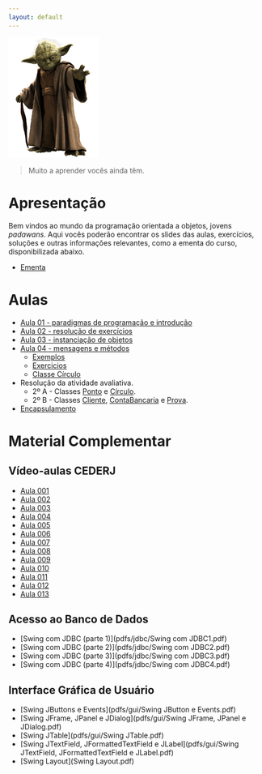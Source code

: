```yaml
---
layout: default
---
```

![](assets/images/yoda.png)
 > Muito a aprender vocês ainda têm.

# [](#aulas)Apresentação
Bem vindos ao mundo da programação orientada a objetos, jovens _padawans_. Aqui vocês poderão encontrar os slides das aulas, exercícios, soluções e outras informações relevantes, como a ementa do curso, disponibilizada abaixo.
 * [Ementa](pdfs/ementa.pdf)

# [](#aulas)Aulas
 * [Aula 01 - paradigmas de programação e introdução](aula1-paradigmas.html)
 * [Aula 02 - resolução de exercícios](primeiroprojeto.zip)
 * [Aula 03 - instanciação de objetos](https://gist.github.com/julianofischer/dac07a1171c2adf1d8e22ee7f292ae28)
 * [Aula 04 - mensagens e métodos](mensagens-e-metodos.html)
     * [Exemplos](assets/aulametodos.zip)
     * [Exercicios](assets/exercicio0504.zip)
     * [Classe Círculo](https://gist.github.com/julianofischer/e4ecfd065a699f67901fc36f433cc20a)
 * Resolução da atividade avaliativa.
     * 2º A - Classes [Ponto](https://gist.github.com/julianofischer/c7a6d66c849be584774648525958a6cc) e [Círculo](https://gist.github.com/julianofischer/663f9421f5d79a63ddfe5334bb6dfc80).
     * 2º B - Classes [Cliente](https://gist.github.com/julianofischer/e210afb0d378a62d96903493ec3aee42#file-cliente-java-L1), [ContaBancaria](https://gist.github.com/julianofischer/52627b034a42645903449158948c5712) e [Prova](https://gist.github.com/julianofischer/33245a25f1f833385d851b2152efb2a7).
 * [Encapsulamento](encapsulamento.html)


# [](#material)Material Complementar

## [](#cederj)Vídeo-aulas CEDERJ
 - [Aula 001](http://videoaula.rnp.br/v.php?f=/cederj/sistemas_comp/ead05021/Aula_001/Aula_001.xml)
 - [Aula 002](http://videoaula.rnp.br/v.php?f=/cederj/sistemas_comp/ead05021/Aula_002/Aula_002.xml)
 - [Aula 003](http://videoaula.rnp.br/v.php?f=/cederj/sistemas_comp/ead05021/Aula_003/Aula_003.xml)
 - [Aula 004](http://videoaula.rnp.br/v.php?f=/cederj/sistemas_comp/ead05021/Aula_004/Aula_004.xml)
 - [Aula 005](http://videoaula.rnp.br/v.php?f=/cederj/sistemas_comp/ead05021/Aula_005/Aula_005.xml)
 - [Aula 006](http://videoaula.rnp.br/v.php?f=/cederj/sistemas_comp/ead05021/Aula_006/Aula_006.xml)
 - [Aula 007](http://videoaula.rnp.br/v.php?f=/cederj/sistemas_comp/ead05021/Aula_007/Aula_007.xml)
 - [Aula 008](http://videoaula.rnp.br/v.php?f=/cederj/sistemas_comp/ead05021/Aula_008/Aula_008.xml)
 - [Aula 009](http://videoaula.rnp.br/v.php?f=/cederj/sistemas_comp/ead05021/Aula_009/Aula_009.xml)
 - [Aula 010](http://videoaula.rnp.br/v.php?f=/cederj/sistemas_comp/ead05021/Aula_010/Aula_010.xml)
 - [Aula 011](http://videoaula.rnp.br/v.php?f=/cederj/sistemas_comp/ead05021/Aula_011/Aula_011.xml)
 - [Aula 012](http://videoaula.rnp.br/v.php?f=/cederj/sistemas_comp/ead05021/Aula_012/Aula_012.xml)
 - [Aula 013](http://videoaula.rnp.br/v.php?f=/cederj/sistemas_comp/ead05021/Aula_013/Aula_013.xml)

## [](#gui)Acesso ao Banco de Dados
 - [Swing com JDBC (parte 1)](pdfs/jdbc/Swing com JDBC1.pdf)
 - [Swing com JDBC (parte 2)](pdfs/jdbc/Swing com JDBC2.pdf)
 - [Swing com JDBC (parte 3)](pdfs/jdbc/Swing com JDBC3.pdf)
 - [Swing com JDBC (parte 4)](pdfs/jdbc/Swing com JDBC4.pdf)

## [](#bd)Interface Gráfica de Usuário
 - [Swing JButtons e Events](pdfs/gui/Swing JButton e Events.pdf)
 - [Swing JFrame, JPanel e JDialog](pdfs/gui/Swing JFrame, JPanel e JDialog.pdf)
 - [Swing JTable](pdfs/gui/Swing JTable.pdf)
 - [Swing JTextField, JFormattedTextField e JLabel](pdfs/gui/Swing JTextField, JFormattedTextField e JLabel.pdf)
 - [Swing Layout](Swing Layout.pdf)
